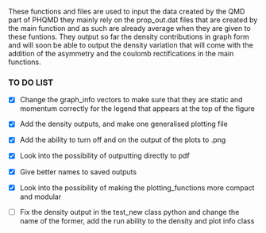 These functions and files are used to input the data created by the QMD part of PHQMD they mainly rely on the prop_out.dat files that are created by the main function and as such are already average when they are given to these funtions. They output so far the density contributions in graph form and will soon be able to output the density variation that will come with the addition of the asymmetry and the coulomb rectifications in the main functions.
### TO DO LIST
* [X] Change the graph_info vectors to make sure that they are static and momentum correctly for the legend that appears at the top of the figure

* [X] Add the density outputs, and make one generalised plotting file

* [X] Add the ability to turn off and on the output of the plots to .png 

* [X] Look into the possibility of outputting directly to pdf

* [X] Give better names to saved outputs

* [X] Look into the possibility of making the plotting_functions more compact and modular

* [ ] Fix the density output in the test_new class python and change the name of the former, add the run ability to the density and plot info class

